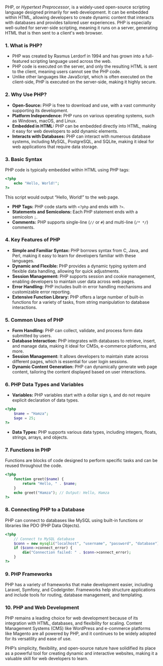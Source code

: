 PHP, or _Hypertext Preprocessor_, is a widely-used open-source scripting language designed primarily for web development. It can be embedded within HTML, allowing developers to create dynamic content that interacts with databases and provides tailored user experiences. PHP is especially well-suited for server-side scripting, meaning it runs on a server, generating HTML that is then sent to a client's web browser.

### 1. **What is PHP?**

- PHP was created by Rasmus Lerdorf in 1994 and has grown into a full-featured scripting language used across the web.
- PHP code is executed on the server, and only the resulting HTML is sent to the client, meaning users cannot see the PHP code.
- Unlike other languages like JavaScript, which is often executed on the client-side, PHP is executed on the server-side, making it highly secure.

### 2. **Why Use PHP?**

- **Open-Source:** PHP is free to download and use, with a vast community supporting its development.
- **Platform Independence:** PHP runs on various operating systems, such as Windows, macOS, and Linux.
- **Embedded in HTML:** PHP can be embedded directly into HTML, making it easy for web developers to add dynamic elements.
- **Interacts with Databases:** PHP can interact with numerous database systems, including MySQL, PostgreSQL, and SQLite, making it ideal for web applications that require data storage.

### 3. **Basic Syntax**

PHP code is typically embedded within HTML using PHP tags:

```php
<?php
    echo "Hello, World!";
?>
```

This script would output “Hello, World!” to the web page.

- **PHP Tags:** PHP code starts with `<?php` and ends with `?>`.
- **Statements and Semicolons:** Each PHP statement ends with a semicolon `;`.
- **Comments:** PHP supports single-line (`//` or `#`) and multi-line (`/* */`) comments.

### 4. **Key Features of PHP**

- **Simple and Familiar Syntax:** PHP borrows syntax from C, Java, and Perl, making it easy to learn for developers familiar with these languages.
- **Dynamic and Flexible:** PHP provides a dynamic typing system and flexible data handling, allowing for quick adjustments.
- **Session Management:** PHP supports session and cookie management, enabling developers to maintain user data across web pages.
- **Error Handling:** PHP includes built-in error handling mechanisms and customizable error reporting.
- **Extensive Function Library:** PHP offers a large number of built-in functions for a variety of tasks, from string manipulation to database interactions.

### 5. **Common Uses of PHP**

- **Form Handling:** PHP can collect, validate, and process form data submitted by users.
- **Database Interaction:** PHP integrates with databases to retrieve, insert, and manage data, making it ideal for CMSs, e-commerce platforms, and more.
- **Session Management:** It allows developers to maintain state across different pages, which is essential for user login sessions.
- **Dynamic Content Generation:** PHP can dynamically generate web page content, tailoring the content displayed based on user interactions.

### 6. **PHP Data Types and Variables**

- **Variables:** PHP variables start with a dollar sign `$`, and do not require explicit declaration of data types.

```php
<?php
    $name = "Hamza";
    $age = 25;
?>
```

- **Data Types:** PHP supports various data types, including integers, floats, strings, arrays, and objects.

### 7. **Functions in PHP**

Functions are blocks of code designed to perform specific tasks and can be reused throughout the code.

```php
<?php
    function greet($name) {
        return "Hello, " . $name;
    }
    echo greet("Hamza"); // Output: Hello, Hamza
?>
```

### 8. **Connecting PHP to a Database**

PHP can connect to databases like MySQL using built-in functions or libraries like PDO (PHP Data Objects).

```php
<?php
    // Connect to MySQL database
    $conn = new mysqli("localhost", "username", "password", "database");
    if ($conn->connect_error) {
        die("Connection failed: " . $conn->connect_error);
    }
?>
```

### 9. **PHP Frameworks**

PHP has a variety of frameworks that make development easier, including Laravel, Symfony, and CodeIgniter. Frameworks help structure applications and include tools for routing, database management, and templating.

### 10. **PHP and Web Development**

PHP remains a leading choice for web development because of its integration with HTML, databases, and flexibility for scaling. Content Management Systems (CMS) like WordPress and e-commerce platforms like Magento are all powered by PHP, and it continues to be widely adopted for its versatility and ease of use.

PHP’s simplicity, flexibility, and open-source nature have solidified its place as a powerful tool for creating dynamic and interactive websites, making it a valuable skill for web developers to learn.
